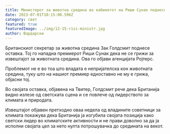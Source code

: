 ```yaml
---
title: Министерот за животна средина во кабинетот на Риши Сунак поднесе оставка
date: 2023-07-01T10:15:08.596Z
category: свет
featured: true
featuredImage: ../img/12-15-risi-ministr.jpg
author: Вардарски
---
```

Британскиот секретар за животна средина Зак Голдсмит поднесе оставка. Тој го нападна премиерот Риши Сунак дека не се грижи за извештајот за животната средина. Ова го објави агенцијата Ројтерс.

Проблемот не е во тоа што владата е непријателска кон животната средина, туку што на нашиот премиер едноставно не му е грижа, објасни тој.

Во својата оставка, објавена на Твитер, Голдсмит рече дека Британија видно излезе од светската сцена и се повлече од лидерството за климата и природата.

Извештајот објавен претходно оваа недела од владините советници за климата покажува дека Британија ја изгубила својата позиција како светски лидер во климатските активности и не прави доволно за да ја исполни својата цел за нето нулта потрошувачка до средината на векот.